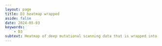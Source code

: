 ```yaml
---
layout: page
title: D3 heatmap wrapped
aside: false
date: 2024-05-03
keywords:
    - D3
subtext: Heatmap of deep mutational scanning data that is wrapped into multiple rows
---
```


<script setup>
import HeatmapWrapped from "/components/graphs/HeatmapWrapped.vue";
</script>

<HeatmapWrapped />